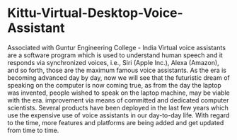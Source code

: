 # Kittu-Virtual-Desktop-Voice-Assistant
Associated with Guntur Engineering College - India
Virtual voice assistants are a software program which is used to understand human speech and it responds via synchronized voices, i.e., Siri (Apple Inc.), Alexa (Amazon), and so forth, those are the maximum famous voice assistants. As the era is becoming advanced day by day, now we will see that the futuristic dream of speaking on the computer is now coming true, as from the day the laptop was invented, people wished to speak on the laptop machine, may be viable with the era. improvement via means of committed and dedicated computer scientists. Several products have been deployed in the last few years which use the expensive use of voice assistants in our day-to-day life. With regard to the time, more features and platforms are being added and get updated from time to time.

